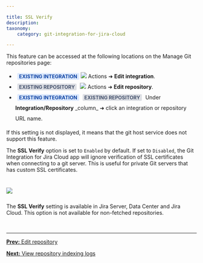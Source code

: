 ```yaml
---

title: SSL Verify
description:
taxonomy:
    category: git-integration-for-jira-cloud

---
```


This feature can be accessed at the following locations on the Manage Git repositories page:

<ul style='line-height:2;'>
    <li>
        <b style='background-color:#DEEAFE; padding:1px 5px; color:#0C42A3; border-radius:3px; margin: 0 0 0 5px; font-size: small;'>EXISTING INTEGRATION</b> <img src='/wp-content/uploads/actions-icon.png' /> Actions ➜ <b>Edit integration</b>.
    </li>
    <li>
        <b style='background-color:#DEE0E5; padding:1px 5px; color:#44516C; border-radius:3px; margin: 0 5px; font-size: small;'>EXISTING REPOSITORY</b> <img src='/wp-content/uploads/actions-icon.png' /> Actions ➜ <b>Edit repository</b>.
    </li>
    <li><b style='background-color:#DEEAFE; padding:1px 5px; color:#0C42A3; border-radius:3px; margin: 0 0 0 5px; font-size: small;'>EXISTING INTEGRATION</b> <b style='background-color:#DEE0E5; padding:1px 5px; color:#44516C; border-radius:3px; margin: 0 5px; font-size: small;'>EXISTING REPOSITORY</b> Under <b>Integration/Repository</b> _column_ ➜ click an integration or repository URL name.
    </li>
</ul>

<div class="bbb-callout bbb--note">
    <div class="irow">
    <div class="ilogobox">
        <span class="logoimg"></span>
    </div>
    <div class="imsgbox">
        If this setting is not displayed, it means that the git host service does not support this feature.
    </div>
    </div>
</div>

The **SSL Verify** option is set to `Enabled` by default. If set to `Disabled`, the Git Integration for Jira Cloud app will ignore verification of SSL certificates when connecting to a git server. This is useful for private Git servers that has custom SSL certificates.

<img src='/wp-content/uploads/gij-gitcloud-edit-repo-cfg-ssl-verify.png' style='margin:25px auto;max-width:100%;dispay:block;' />

<div class="bbb-callout bbb--info">
    <div class="irow">
    <div class="ilogobox">
        <span class="logoimg"></span>
    </div>
    <div class="imsgbox">
        The <b>SSL Verify</b> setting is available in Jira Server, Data Center and Jira Cloud. This option is not available for non-fetched repositories.
    </div>
    </div>
</div>

&nbsp;
* * *

[**Prev:** Edit repository](/git-integration-for-jira-cloud/edit-repository-gij-cloud)

[**Next:** View repository indexing logs](/git-integratin-for-jira-cloud/view-repository-indexing-logs-gij-cloud)

